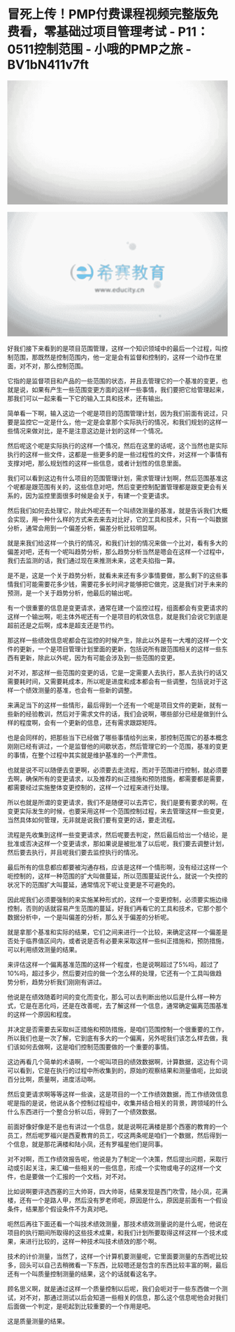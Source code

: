 # 冒死上传！PMP付费课程视频完整版免费看，零基础过项目管理考试 - P11：0511控制范围 - 小哦的PMP之旅 - BV1bN411v7ft

![](img/e2a068ca2337eaae4e45db24e2c870fe_0.png)

![](img/e2a068ca2337eaae4e45db24e2c870fe_1.png)

好我们接下来看到的是项目范围管理，这样一个知识领域中的最后一个过程，叫控制范围，那既然是控制范围内，他一定是会有监督和控制的，这样一个动作在里面，对不对，那么控制范围。

它指的是监督项目和产品的一些范围的状态，并且去管理它的一个基准的变更，也就是说，如果有产生一些范围变更方面的这样一些事情，我们要把它给管理起来，那我们可以一起来看一下它的输入工具和技术，还有输出。

简单看一下啊，输入这边一个呢是项目的范围管理计划，因为我们前面有说过，只要是监控它一定是什么，他一定是会拿那个实际执行的情况，和我们规划的这样一些情况来做对比，是不是注意这边是计划的这样一个情况。

然后呢这个呢是实际执行的这样一个情况，然后在这里的话呢，这个当然也是实际执行的这样一些文件，这都是一些更多的是一些过程性的文件，对这样一个事情有支撑对吧，那么规划性的这样一些信息，或者计划性的信息里面。

我们可以看到这边有什么项目的范围管理计划，需求管理计划啊，然后范围基准这个呢都是跟范围有关的，这些信息对吧，然后变更控制配置管理都是跟变更会有关系的，因为监控里面很多时候是会关于，有建一个变更请求。

然后我们如何去处理它，除此外呢还有一个叫绩效测量的基准，就是告诉我们大概会实现，用一种什么样的方式来去来去对比好，它的工具和技术，只有一个叫数据分析，通常会用到一个偏差分析，偏差分析比较明显啊。

就是来我们给这样一个执行的情况，和我们计划的情况来做一个比对，看有多大的偏差对吧，还有一个呢叫趋势分析，那么趋势分析当然是嗯会在这样一个过程中，我们去监测的话，我们通过现在来推测未来，这老夫掐指一算。

是不是，这是一个关于趋势分析，就看未来还有多少事情要做，那么剩下的这些事情我们可能需要花多少钱，需要花多长时间才能够把它做完，这是我们对于未来的预测，是一个关于趋势分析，他最后的输出呢。

有一个很重要的信息是变更请求，通常在建一个监控过程，组面都会有变更请求的这样一个输出啊，呃主体外呢还有一个是项目的机效信息，就是我们会说它到底是超前还是之后啊，成本是超支还是节约。

那这样一些绩效信息呢都会在监控的时候产生，除此以外是有一大堆的这样一个文件的更新，一个是项目管理计划里面的更新，包括说所有跟范围相关的这样一些东西有更新，除此以外呢，因为有可能会涉及到一些范围的变更。

对不对，那这样一些范围的变更的话，它是一定需要人去执行，那人去执行的话又需要耗时间，又需要耗成本，所以呢是进度和成本都会有一些调整，包括说对于这样一个绩效测量的基准，也会有一些新的调整。

来满足当下的这样一些情形，最后得到一个还有一个呢是项目文件的更新，就有一些新的经验教训，然后对于需求文件的话，我们会说啊，哪些部分已经是做到什么样的程度啊，会有一个更新的信息，还有需求跟踪矩阵。

也是会同样的，把那些当下已经做了哪些事情给列出来，那控制范围它的基本概念刚刚已经有讲过，一个是监督他的间歇状态，然后管理它的一个范围，基准的变更的事情，在整个过程中其实就是维护基准的一个严肃性。

也就是说不可以随便去变更啊，必须要去走流程，而对于范围进行控制，就必须要去啊，确保所有的变更请求，以及推荐的纠正措施和预防措施，都需要都是需要，都需要经过实施整体变更控制的，这样一个过程来进行处理。

所以也就是所谓的变更请求，我们不是随便可以去弄它，我们是要有要求的啊，在变更实际发生的时候，也要采用这样一个范围控制过程，来去管理这样一些变更，当然具体如何管理，无非就是说我们要有变更的话，要走流程。

流程是先收集到这样一些变更请求，然后呢要去判定，然后最后给出一个结论，是批准或否决这样一个变更请求，那如果说是被批准了以后呢，我们要去调整计划，然后要去执行，并且呢我们要去监控执行的情况。

最后所有的信息都应都要被沟通存档，应该是这样一个情形啊，没有经过这样一个呃控制的，这样一种范围的扩大叫做蔓延，所以范围蔓延说什么，就说一个失控的状况下的范围扩大叫蔓延，通常情况下呢让变更是不可避免的。

因此呢我们必须要强制的来实施某种形式的，这样一个变更控制，必须要实施边缘控制，否则的话就容易产生范围的蔓延，好我们再看它的工具和技术，它那个那个数据分析中，一个是叫偏差的分析，那么关于偏差的分析呢。

就是拿那个基准和实际的结果，它们之间来进行一个比较，来确定这样一个偏差是否处于临界值区间内，或者说是否有必要来采取这样一些纠正措施和，预防措施，可以利用绩效测量的结果。

来评估这样一个偏离基准范围的这样一个程度，也是说啊超过了5%吗，超过了10%吗，超过多少，然后要对应的做一个怎么样的处理，它还有一个工具叫做趋势分析，趋势分析我们刚刚有讲过。

他说是在绩效随着时间的变化而变化，那么可以去判断出他以后是什么样一种方式，它是在恶化吗，还是在改善呢，去了解这样一个信息，通常确定偏离范围基准的这样一个原因和程度。

并决定是否需要去采取纠正措施和预防措施，是咱们范围控制一个很重要的工作，所以我们也是一次了解，它到底有多大的一个偏离，另外呢我们该怎么样去做，我们该如何去做啊，这是咱们控制范围要做的一个重要的事情。

这边再看几个简单的术语啊，一个呢叫项目的绩效数据啊，计算数据，这边有个词可以看到，它是在执行的过程中所收集到的，原始的观察结果和测量值呃，比如说百分比啊，质量啊，进度活动啊。

然后变更请求啊等等这样一些诶，这是项目的一个工作绩效数据，而工作绩效信息呢是指的是说，他说从各个控制过程组中，收集并结合相关的背景，跨领域的什么什么东西进行一个整合分析以后，得到了一个绩效数据。

前面好像好像是不是也有讲过一个信息，就是说啊花满楼是那个西塞的教育的一个员工，然后呢罗福兴是西夏教育的员工，哎这两条呢是咱们一个数据，然后得到一个信息，就是那花满楼和陆小凤，还有罗福星他们是同事。

对不对啊，而工作绩效报告呢，他说是为了制定一个决策，然后提出问题，采取行动或引起关注，来汇编一些相关的一些信息，形成一个实物或电子的这样一个文件，也是要做一个汇报的一个文档，对不对。

比如说啊要评选西塞的三大帅哥，四大帅哥，结果发现是西门吹雪，陆小凤，花满楼，还有一个是路人甲，然后没有罗老师呃，原因是什么，原因是前面有一个假设条件，结果那个假设条件不为真对吧。

呃然后再往下面还看一个叫技术绩效测量，那技术绩效测量说的是什么呢，他说在项目的执行期间所取得的这些技术成果，和我们计划所要取得这样这样一个技术成果，来进行比较的，这样一种技术叫技术绩效的那个啊。

技术的计价测量，当然了，这样一个计算机要测量呢，它里面要测量的东西呢比较多，回头可以自己去稍微看一下东西，比较嗯还是包含的东西比较丰富的啊，最后还有一个叫质量控制测量的结果，这个的话就看这名字。

顾名思义啊，就是通过这样一个质量控制以后呢，我们会呃对于一些东西做一个测试，对不对，那通过测试以后会知道一些相关的信息，那么这个信息呢他会对我们后面做一个判定，是呃起到比较重要的一个作用是吧。

这是质量测量的结果。